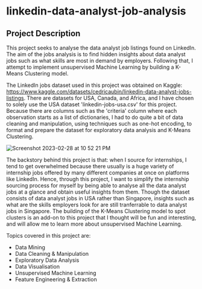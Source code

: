 # linkedin-data-analyst-job-analysis
## Project Description
This project seeks to analyse the data analyst job listings found on LinkedIn. The aim of the jobs analysis is to find hidden insights about data analyst jobs such as what skills are most in demand by employers. Following that, I attempt to implement unsupervised Machine Learning by building a K-Means Clustering model.

The LinkedIn jobs dataset used in this project was obtained on Kaggle: https://www.kaggle.com/datasets/cedricaubin/linkedin-data-analyst-jobs-listings. There are datasets for USA, Canada, and Africa, and I have chosen to solely use the USA dataset 'linkedin-jobs-usa.csv' for this project. Because there are columns such as the 'criteria' column where each observation starts as a list of dictionaries, I had to do quite a bit of data cleaning and manipulation, using techniques such as one-hot encoding, to format and prepare the dataset for exploratory data analysis and K-Means Clustering. 

![Screenshot 2023-02-28 at 10 52 21 PM](https://user-images.githubusercontent.com/97609174/221890085-065e8160-83d1-4ed2-9181-179272c5aedc.png)


The backstory behind this project is that: when I source for internships, I tend to get overwhelmed because there usually is a huge variety of internship jobs offered by many different companies at once on platforms like LinkedIn. Hence, through this project, I want to simplify the internship sourcing process for myself by being able to analyse all the data analyst jobs at a glance and obtain useful insights from them. Though the dataset consists of data analyst jobs in USA rather than Singapore, insights such as what are the skills employers look for are still tranferrable to data analyst jobs in Singapore. The building of the K-Means Clustering model to spot clusters is an add-on to this project that I thought will be fun and interesting, and will allow me to learn more about unsupervised Machine Learning.

Topics covered in this project are:
- Data Mining
- Data Cleaning & Manipulation
- Exploratory Data Analysis
- Data Visualisation
- Unsupervised Machine Learning
- Feature Engineering & Extraction
